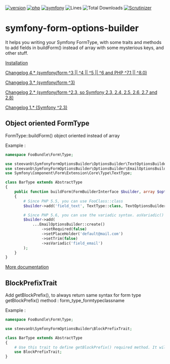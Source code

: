 [![version](https://img.shields.io/badge/version-4.4.0-green.svg)](https://github.com/steevanb/symfony-form-options-builder/tree/4.4.0)
[![php](https://img.shields.io/badge/php-^7.1||^8.0-blue.svg)](https://php.net)
[![symfony](https://img.shields.io/badge/symfony/form-^3||^4||^5||^6-blue.svg)](https://symfony.com)
![Lines](https://img.shields.io/badge/code%20lines-4738-green.svg)
![Total Downloads](https://poser.pugx.org/steevanb/symfony-form-options-builder/downloads)
[![Scrutinizer](https://scrutinizer-ci.com/g/steevanb/symfony-form-options-builder/badges/quality-score.png?b=master)](https://scrutinizer-ci.com/g/steevanb/symfony-form-options-builder/)

symfony-form-options-builder
============================

It helps you writing your Symfony FormType, with some traits and methods to add fields in buildForm() instead of
array with some mysterious keys, and other stuff.

[Installation](Documentation/installation.md)

[Changelog 4.* (symfony/form ^3 || ^4 || ^5 || ^6 and PHP ^7.1 || ^8.0)](Documentation/changelog_4_x.md)

[Changelog 3.* (symfony/form ^3)](Documentation/changelog_3_x.md)

[Changelog 2.* (symfony/form ^2.3, so Symfony 2.3, 2.4, 2.5, 2.6, 2.7 and 2.8)](Documentation/changelog_2_x.md)

[Changelog 1.* (Symfony ^2.3)](Documentation/changelog_1_x.md)

Object oriented FormType
------------------------

FormType::buildForm() object oriented instead of array

Example :
```php
namespace FooBundle\Form\Type;

use steevanb\SymfonyFormOptionsBuilder\OptionsBuilder\TextOptionsBuilder;
use steevanb\SymfonyFormOptionsBuilder\OptionsBuilder\EmailOptionsBuilder;
use Symfony\Component\Form\Extension\Core\Type\TextType;

class BarType extends AbstractType
{
    public function buildForm(FormBuilderInterface $builder, array $options)
    {
        # Since PHP 5.5, you can use FooClass::class
        $builder->add('field_text', TextType::class, TextOptionsBuilder::create()->asArray());

        # Since PHP 5.6, you can use the variadic syntax. asVariadic() parameter is field name.
        $builder->add(
            ...EmailOptionsBuilder::create()
                ->setRequired(false)
                ->setPlaceHolder('default@mail.com')
                ->setTrim(false)
                ->asVariadic('field_email')
        );
    }
}
```

[More documentation](Documentation/optionsbuilder.md)

BlockPrefixTrait
----------------

Add getBlockPrefix(), to always return same syntax for form type getBlockPrefix() method : form_type_formtypeclassname

Example :

```php
namespace FooBundle\Form\Type;

use steevanb\SymfonyFormOptionsBuilder\BlockPrefixTrait;

class BarType extends AbstractType
{
    # Use this trait to define getBlockPrefix() required method. It will return form_type_bar
    use BlockPrefixTrait;
}
```
